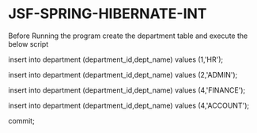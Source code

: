 # JSF-SPRING-HIBERNATE-INT


Before Running the program create the department table and execute the below script

insert into department (department_id,dept_name) values (1,'HR');

insert into department (department_id,dept_name) values (2,'ADMIN');

insert into department (department_id,dept_name) values (4,'FINANCE');

insert into department (department_id,dept_name) values (4,'ACCOUNT');

commit;

